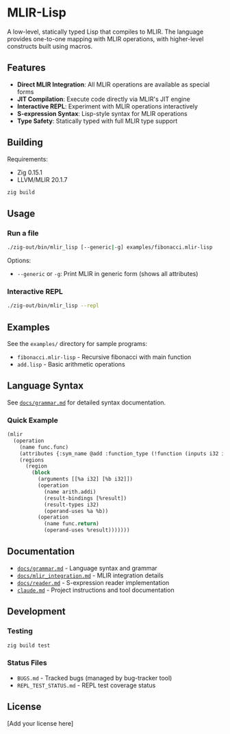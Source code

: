 # MLIR-Lisp

A low-level, statically typed Lisp that compiles to MLIR. The language provides one-to-one mapping with MLIR operations, with higher-level constructs built using macros.

## Features

- **Direct MLIR Integration**: All MLIR operations are available as special forms
- **JIT Compilation**: Execute code directly via MLIR's JIT engine
- **Interactive REPL**: Experiment with MLIR operations interactively
- **S-expression Syntax**: Lisp-style syntax for MLIR operations
- **Type Safety**: Statically typed with full MLIR type support

## Building

Requirements:
- Zig 0.15.1
- LLVM/MLIR 20.1.7

```bash
zig build
```

## Usage

### Run a file
```bash
./zig-out/bin/mlir_lisp [--generic|-g] examples/fibonacci.mlir-lisp
```

Options:
- `--generic` or `-g`: Print MLIR in generic form (shows all attributes)

### Interactive REPL
```bash
./zig-out/bin/mlir_lisp --repl
```

## Examples

See the `examples/` directory for sample programs:
- `fibonacci.mlir-lisp` - Recursive fibonacci with main function
- `add.lisp` - Basic arithmetic operations

## Language Syntax

See [`docs/grammar.md`](docs/grammar.md) for detailed syntax documentation.

### Quick Example

```lisp
(mlir
  (operation
    (name func.func)
    (attributes {:sym_name @add :function_type (!function (inputs i32 i32) (results i32))})
    (regions
      (region
        (block
          (arguments [[%a i32] [%b i32]])
          (operation
            (name arith.addi)
            (result-bindings [%result])
            (result-types i32)
            (operand-uses %a %b))
          (operation
            (name func.return)
            (operand-uses %result)))))))
```

## Documentation

- [`docs/grammar.md`](docs/grammar.md) - Language syntax and grammar
- [`docs/mlir_integration.md`](docs/mlir_integration.md) - MLIR integration details
- [`docs/reader.md`](docs/reader.md) - S-expression reader implementation
- [`claude.md`](claude.md) - Project instructions and tool documentation

## Development

### Testing
```bash
zig build test
```

### Status Files
- `BUGS.md` - Tracked bugs (managed by bug-tracker tool)
- `REPL_TEST_STATUS.md` - REPL test coverage status

## License

[Add your license here]

